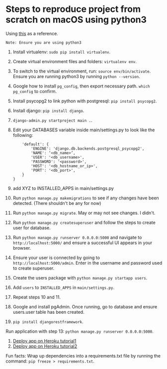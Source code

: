# Steps to reproduce project from scratch on macOS using python3

Using [this](https://www.enterprisedb.com/postgres-tutorials/how-use-postgresql-django) as a reference.

``Note: Ensure you are using python3``

1. Install virtualenv: `sudo pip install virtualenv`.
2. Create virtual environment files and folders: `virtualenv env`.
3. To switch to the virtual environment, run: `source env/bin/activate`. Ensure you are running python3 by running `python --version`.
4. Google how to install ``pg_config``, then export necessary path. `which pg_config` to confirm.
5. Install psycopg2 to link python with postgresql: `pip install psycopg2`.
6. Install django: `pip install django`.
7. `django-admin.py startproject main .`.
8. Edit your DATABASES variable inside main/settings.py to look like the following:

    ```DATABASES = {
        'default': {
            'ENGINE': 'django.db.backends.postgresql_psycopg2',
            'NAME': ‘<db_name>’,
            'USER': '<db_username>',
            'PASSWORD': '<password>',
            'HOST': '<db_hostname_or_ip>',
            'PORT': '<db_port>',
        }
    }
    ```

9. add XYZ to INSTALLED_APPS in main/settings.py
10. Run `python manage.py makemigrations` to see if any changes have been detected. (There shouldn't be any for now)
11. Run `python manage.py migrate`. May or may not see changes. I didn't.
12. Run `python manage.py createsuperuser` and follow the steps to create user for database.
13. Run `python manage.py runserver 0.0.0.0:5000` and navigate to ``http://localhost:5000/`` and ensure a successful UI appears in your browser.
14. Ensure your user is connected by going to ``http://localhost:5000/admin``. Enter in the username and password used to create superuser.
15. Create the users package with `python manage.py startapp users`.
16. Add ``users`` to ``INSTALLED_APPS`` in ``main/settings.py``.
17. Repeat steps 10 and 11.
18. Google and install pgAdmin. Once running, go to database and ensure users.user table has been created.
19. `pip install djangorestframework`.

Run application with step 13: `python manage.py runserver 0.0.0.0:5000`.

1. [Deploy app on Heroku tutorial1](https://medium.com/@hdsingh13/deploying-django-app-on-heroku-with-postgres-as-backend-b2f3194e8a43)
2. [Deploy app on Heroku tutorial2](https://medium.com/@BennettGarner/deploying-django-to-heroku-connecting-heroku-postgres-fcc960d290d1)

Fun facts:
Wrap up dependencies into a requirements.txt file by running the command: `pip freeze > requirements.txt`.

